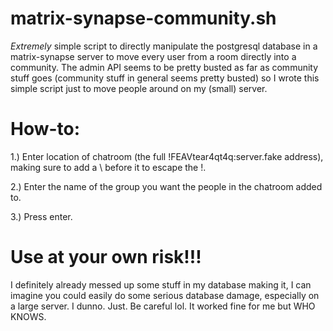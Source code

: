 # matrix-synapse-community.sh
*Extremely* simple script to directly manipulate the postgresql database in a matrix-synapse server to move every user from a room directly into a community. The admin API seems to be pretty busted as far as community stuff goes (community stuff in general seems pretty busted) so I wrote this simple script just to move people around on my (small) server. 


# How-to:
1.) Enter location of chatroom (the full !FEAVtear4qt4q:server.fake address), making sure to add a \ before it to escape the !. 

2.) Enter the name of the group you want the people in the chatroom added to. 

3.) Press enter.


# **Use at your own risk!!!** 
I definitely already messed up some stuff in my database making it, I can imagine you could easily do some serious database damage, especially on a large server. I dunno. Just. Be careful lol. It worked fine for me but WHO KNOWS. 
